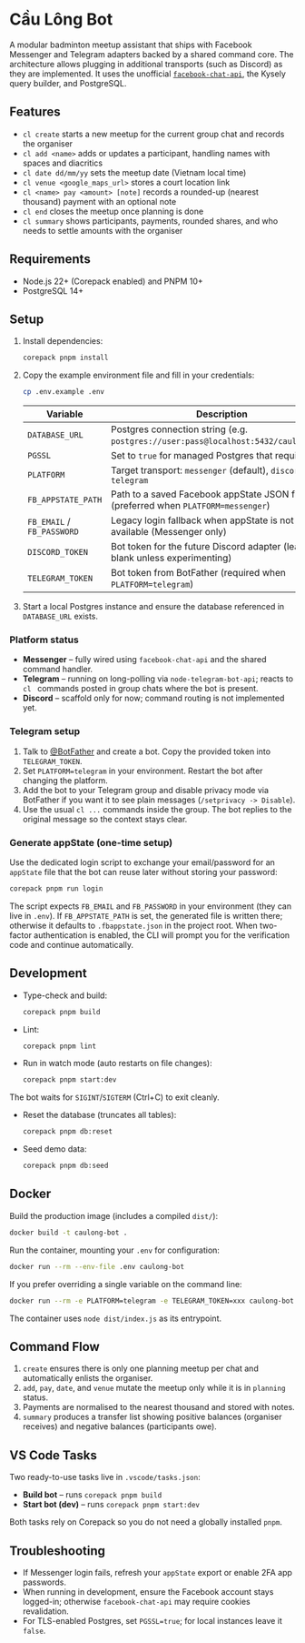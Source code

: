 # Cầu Lông Bot

A modular badminton meetup assistant that ships with Facebook Messenger and Telegram adapters backed by a shared command core. The architecture allows plugging in additional transports (such as Discord) as they are implemented. It uses the unofficial [`facebook-chat-api`](https://github.com/Schmavery/facebook-chat-api), the Kysely query builder, and PostgreSQL.

## Features

- `cl create` starts a new meetup for the current group chat and records the organiser
- `cl add <name>` adds or updates a participant, handling names with spaces and diacritics
- `cl date dd/mm/yy` sets the meetup date (Vietnam local time)
- `cl venue <google_maps_url>` stores a court location link
- `cl <name> pay <amount> [note]` records a rounded-up (nearest thousand) payment with an optional note
- `cl end` closes the meetup once planning is done
- `cl summary` shows participants, payments, rounded shares, and who needs to settle amounts with the organiser

## Requirements

- Node.js 22+ (Corepack enabled) and PNPM 10+
- PostgreSQL 14+

## Setup

1. Install dependencies:

   ```sh
   corepack pnpm install
   ```

2. Copy the example environment file and fill in your credentials:

   ```sh
   cp .env.example .env
   ```

   | Variable                   | Description                                                                         |
   | -------------------------- | ----------------------------------------------------------------------------------- |
   | `DATABASE_URL`             | Postgres connection string (e.g. `postgres://user:pass@localhost:5432/caulong_bot`) |
   | `PGSSL`                    | Set to `true` for managed Postgres that requires TLS                                |
   | `PLATFORM`                 | Target transport: `messenger` (default), `discord`, or `telegram`                   |
   | `FB_APPSTATE_PATH`         | Path to a saved Facebook appState JSON file (preferred when `PLATFORM=messenger`)   |
   | `FB_EMAIL` / `FB_PASSWORD` | Legacy login fallback when appState is not available (Messenger only)               |
   | `DISCORD_TOKEN`            | Bot token for the future Discord adapter (leave blank unless experimenting)         |
   | `TELEGRAM_TOKEN`           | Bot token from BotFather (required when `PLATFORM=telegram`)                        |

3. Start a local Postgres instance and ensure the database referenced in `DATABASE_URL` exists.

### Platform status

- **Messenger** – fully wired using `facebook-chat-api` and the shared command handler.
- **Telegram** – running on long-polling via `node-telegram-bot-api`; reacts to `cl ` commands posted in group chats where the bot is present.
- **Discord** – scaffold only for now; command routing is not implemented yet.

### Telegram setup

1. Talk to [@BotFather](https://t.me/BotFather) and create a bot. Copy the provided token into `TELEGRAM_TOKEN`.
2. Set `PLATFORM=telegram` in your environment. Restart the bot after changing the platform.
3. Add the bot to your Telegram group and disable privacy mode via BotFather if you want it to see plain messages (`/setprivacy -> Disable`).
4. Use the usual `cl ...` commands inside the group. The bot replies to the original message so the context stays clear.

### Generate appState (one-time setup)

Use the dedicated login script to exchange your email/password for an `appState` file that the bot can reuse later without storing your password:

```sh
corepack pnpm run login
```

The script expects `FB_EMAIL` and `FB_PASSWORD` in your environment (they can live in `.env`). If `FB_APPSTATE_PATH` is set, the generated file is written there; otherwise it defaults to `.fbappstate.json` in the project root. When two-factor authentication is enabled, the CLI will prompt you for the verification code and continue automatically.

## Development

- Type-check and build:

  ```sh
  corepack pnpm build
  ```

- Lint:

  ```sh
  corepack pnpm lint
  ```

- Run in watch mode (auto restarts on file changes):

  ```sh
  corepack pnpm start:dev
  ```

The bot waits for `SIGINT`/`SIGTERM` (Ctrl+C) to exit cleanly.

- Reset the database (truncates all tables):

  ```sh
  corepack pnpm db:reset
  ```

- Seed demo data:

  ```sh
  corepack pnpm db:seed
  ```

## Docker

Build the production image (includes a compiled `dist/`):

```sh
docker build -t caulong-bot .
```

Run the container, mounting your `.env` for configuration:

```sh
docker run --rm --env-file .env caulong-bot
```

If you prefer overriding a single variable on the command line:

```sh
docker run --rm -e PLATFORM=telegram -e TELEGRAM_TOKEN=xxx caulong-bot
```

The container uses `node dist/index.js` as its entrypoint.

## Command Flow

1. `create` ensures there is only one planning meetup per chat and automatically enlists the organiser.
2. `add`, `pay`, `date`, and `venue` mutate the meetup only while it is in `planning` status.
3. Payments are normalised to the nearest thousand and stored with notes.
4. `summary` produces a transfer list showing positive balances (organiser receives) and negative balances (participants owe).

## VS Code Tasks

Two ready-to-use tasks live in `.vscode/tasks.json`:

- **Build bot** – runs `corepack pnpm build`
- **Start bot (dev)** – runs `corepack pnpm start:dev`

Both tasks rely on Corepack so you do not need a globally installed `pnpm`.

## Troubleshooting

- If Messenger login fails, refresh your `appState` export or enable 2FA app passwords.
- When running in development, ensure the Facebook account stays logged-in; otherwise `facebook-chat-api` may require cookies revalidation.
- For TLS-enabled Postgres, set `PGSSL=true`; for local instances leave it `false`.
